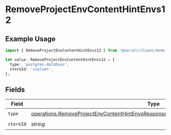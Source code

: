 # RemoveProjectEnvContentHintEnvs12

## Example Usage

```typescript
import { RemoveProjectEnvContentHintEnvs12 } from '@vercel/client/models/operations';

let value: RemoveProjectEnvContentHintEnvs12 = {
  type: 'postgres-database',
  storeId: '<value>',
};
```

## Fields

| Field     | Type                                                                                                                                                                                               | Required           | Description |
| --------- | -------------------------------------------------------------------------------------------------------------------------------------------------------------------------------------------------- | ------------------ | ----------- |
| `type`    | [operations.RemoveProjectEnvContentHintEnvsResponse200ApplicationJSONResponseBody212Type](../../models/operations/removeprojectenvcontenthintenvsresponse200applicationjsonresponsebody212type.md) | :heavy_check_mark: | N/A         |
| `storeId` | _string_                                                                                                                                                                                           | :heavy_check_mark: | N/A         |
